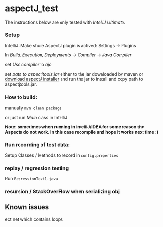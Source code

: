 # aspectJ_test

The instructions below are only tested with _IntelliJ Ultimate_.

### Setup

IntelliJ: Make shure AspectJ plugin is actived: Settings -> Plugins

In _Build, Execution, Deployments_ -> _Compiler_  -> _Java Compiler_ 

set _Use compiler_ to _ajc_

set _path to aspectjtools.jar_ either to the jar downloaded by maven or [download aspectJ installer](http://www.eclipse.org/aspectj/downloads.php) and run the jar to install and copy path to aspectjtools.jar.

### How to build:

manually ``mvn clean package``

or just run _Main_ class in IntelliJ

__Note: sometimes when running in IntelliJ/IDEA for some reason the Aspects do not work. In this case recompile and hope it works next time :)__ 

### Run recording of test data:

Setup Classes / Methods to record in ``config.properties``

### replay / regression testing

Run ``RegressionTest1.java``

### resursion / StackOverFlow when serializing obj
## Known issues

ect net which contains loops